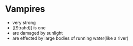 # Vampires
- very strong
- [[Strahd]] is one
- are damaged by sunlight
- are effected by large bodies of running water(like a river)
